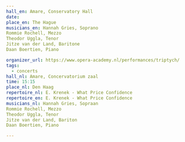 ```yaml
---
hall_en: Amare, Conservatory Hall
date:
place_en: The Hague
musicians_en: Hannah Gries, Soprano
Rommie Rochell, Mezzo
Theodor Uggla, Tenor
Jitze van der Land, Baritone
Daan Boertien, Piano

organizer_url: https://www.opera-academy.nl/performances/triptych/
tags:
  - concerts
hall_nl: Amare, Concervatorium zaal
time: 15:15
place_nl: Den Haag
repertoire_nl: E. Krenek - What Price Confidence
repertoire_en: E. Krenek - What Price Confidence
musicians_nl: Hannah Gries, Sopraan
Rommie Rochell, Mezzo
Theodor Uggla, Tenor
Jitze van der Land, Bariton
Daan Boertien, Piano

---
```



